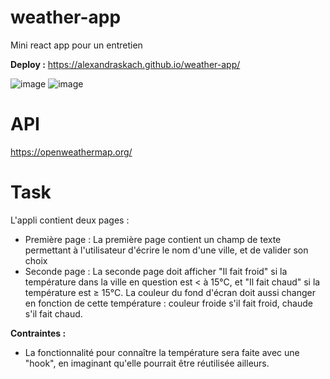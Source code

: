 # weather-app
Mini react app pour un entretien 

**Deploy :** https://alexandraskach.github.io/weather-app/

![image](https://user-images.githubusercontent.com/57444049/123552545-f024fa00-d776-11eb-9376-4e0c8692c05f.png)
![image](https://user-images.githubusercontent.com/57444049/123552602-2f534b00-d777-11eb-81bf-fc704e28e2d4.png)


# API 
https://openweathermap.org/

# Task
L'appli contient deux pages : 

- Première page : La première page contient un champ de texte permettant à l'utilisateur d'écrire le nom d'une ville, et de valider son choix
- Seconde page : La seconde page doit afficher "Il fait froid" si la température dans la ville en question est < à 15°C, et "Il fait chaud" si la température est ≥ 15°C. La couleur du fond d'écran doit aussi changer en fonction de cette température : couleur froide s'il fait froid, chaude s'il fait chaud.

**Contraintes :** 

- La fonctionnalité pour connaître la température sera faite avec une "hook", en imaginant qu'elle pourrait être réutilisée ailleurs.
